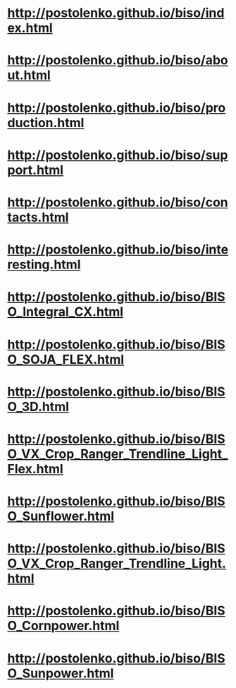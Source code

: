 # http://postolenko.github.io/biso/index.html
# http://postolenko.github.io/biso/about.html
# http://postolenko.github.io/biso/production.html
# http://postolenko.github.io/biso/support.html
# http://postolenko.github.io/biso/contacts.html
# http://postolenko.github.io/biso/interesting.html
# http://postolenko.github.io/biso/BISO_Integral_CX.html
# http://postolenko.github.io/biso/BISO_SOJA_FLEX.html
# http://postolenko.github.io/biso/BISO_3D.html
# http://postolenko.github.io/biso/BISO_VX_Crop_Ranger_Trendline_Light_Flex.html
# http://postolenko.github.io/biso/BISO_Sunflower.html
# http://postolenko.github.io/biso/BISO_VX_Crop_Ranger_Trendline_Light.html
# http://postolenko.github.io/biso/BISO_Cornpower.html
# http://postolenko.github.io/biso/BISO_Sunpower.html
